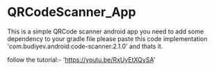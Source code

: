 # QRCodeScanner_App

This is a simple QRCode scanner android app you need to add some dependency to your gradle file please paste this code implementation   'com.budiyev.android:code-scanner:2.1.0'    and thats it.

follow the tutorial:- 'https://youtu.be/RxUyEtXQySA'
